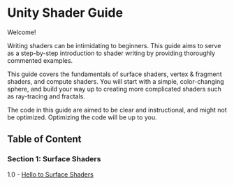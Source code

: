 # Unity Shader Guide

Welcome!

Writing shaders can be intimidating to beginners. This guide aims to serve as a step-by-step introduction to shader writing by providing thoroughly commented examples.

This guide covers the fundamentals of surface shaders, vertex & fragment shaders, and compute shaders. You will start with a simple, color-changing sphere, and build your way up to creating more complicated shaders such as ray-tracing and fractals.

The code in this guide are aimed to be clear and instructional, and might not be optimized. Optimizing the code will be up to you.

## Table of Content

### Section 1: Surface Shaders
1.0 - [Hello to Surface Shaders](Assets/1.0%20-%20Hello%20to%20Surface%20Shaders)
